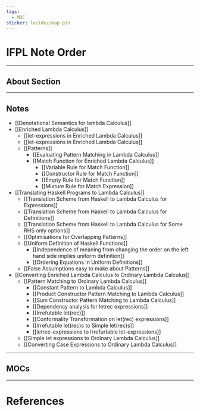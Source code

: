```yaml
---
tags:
  - MOC
sticker: lucide//map-pin
---
```

# IFPL Note Order
---
## About Section

--- 
## Notes
- [[Denotational Semantics for lambda Calculus]]
- [[Enriched Lambda Calculus]]
	- [[let-expressions in Enriched Lambda Calculus]]
	- [[let-expressions in Enriched Lambda Calculus]]
	- [[Patterns]]
		- [[Evaluating Pattern Matching in Lambda Calculus]]
		- [[Match Function for Enriched Lambda Calculus]]
			- [[Variable Rule for Match Function]]
			- [[Constructor Rule for Match Function]]
			- [[Empty Rule for Match Function]]
			- [[Mixture Rule for Match Expression]]
- [[Translating Haskell Programs to Lambda Calculus]]
	- [[Translation Scheme from Haskell to Lambda Calculus for Expressions]]
	- [[Translation Scheme from Haskell to Lambda Calculus for Definitions]]
	- [[Translation Scheme from Haskell to Lambda Calculus for Some RHS only options]]
	- [[Optimisations for Overlapping Patterns]]
	- [[Uniform Definition of Haskell Functions]]
		- [[Independence of meaning from changing the order on the left hand side implies uniform definition]]
		- [[Ordering Equations in Uniform Definitions]]
	- [[False Assumptions easy to make about Patterns]]
- [[Converting Enriched Lambda Calculus to Ordinary Lambda Calculus]]
	- [[Pattern Matching to Ordinary Lambda Calculus]]
		- [[Constant Pattern to Lambda Calculus]]
		- [[Product Constructor Pattern Matching to Lambda Calculus]]
		- [[Sum Constructor Pattern Matching to Lambda Calculus]]
		- [[Dependency analysis for letrec expressions]]
		- [[Irrefutable let(rec)]]
		- [[Conformality Transformation on let(rec) expressions]]
		- [[Irrefutable let(rec)s to Simple let(rec)s]]
		- [[letrec-expressions to Irrefurtable let-expressions]]
	- [[Simple let expressions to Ordinary Lambda Calculus]]
	- [[Converting Case Expressions to Ordinary Lambda Calculus]]

--- 
## MOCs

---
# References	